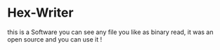# Hex-Writer
this is a Software you can see any file you like as binary read, it was an open source and you can use it !
